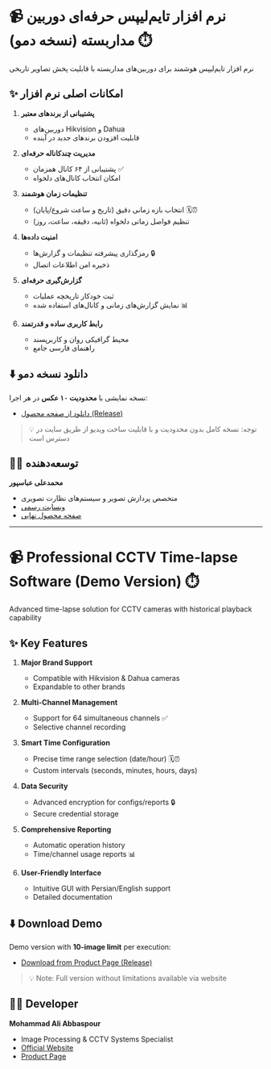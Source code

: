 # 📹 نرم افزار تایم‌لیپس حرفه‌ای دوربین مداربسته (نسخه دمو) ⏱️

نرم افزار تایم‌لیپس هوشمند برای دوربین‌های مداربسته با قابلیت پخش تصاویر تاریخی

## ✨ امکانات اصلی نرم افزار
1. **پشتیبانی از برندهای معتبر**  
   - دوربین‌های Hikvision و Dahua
   - قابلیت افزودن برندهای جدید در آینده

2. **مدیریت چندکاناله حرفه‌ای**  
   - پشتیبانی از ۶۴ کانال همزمان ✅
   - امکان انتخاب کانال‌های دلخواه

3. **تنظیمات زمان هوشمند**  
   - انتخاب بازه زمانی دقیق (تاریخ و ساعت شروع/پایان) 🗓️⏰
   - تنظیم فواصل زمانی دلخواه (ثانیه، دقیقه، ساعت، روز)

4. **امنیت داده‌ها**  
   - رمزگذاری پیشرفته تنظیمات و گزارش‌ها 🔒
   - ذخیره امن اطلاعات اتصال

5. **گزارش‌گیری حرفه‌ای**  
   - ثبت خودکار تاریخچه عملیات
   - نمایش گزارش‌های زمانی و کانال‌های استفاده شده 📊

6. **رابط کاربری ساده و قدرتمند**  
   - محیط گرافیکی روان و کاربرپسند
   - راهنمای فارسی جامع

## ⬇️ دانلود نسخه دمو
نسخه نمایشی با **محدودیت ۱۰ عکس** در هر اجرا:
- [دانلود از صفحه محصول (Release)](https://github.com/intellsoft/convert-hikvision-dahua-hdd-film-to-timelapse-images/releases)

> 💡 توجه: نسخه کامل بدون محدودیت و با قابلیت ساخت ویدیو از طریق سایت در دسترس است

## 👨‍💻 توسعه‌دهنده
**محمدعلی عباسپور**  
- متخصص پردازش تصویر و سیستم‌های نظارت تصویری
- [وبسایت رسمی](https://intellsoft.ir)
- [صفحه محصول نهایی](https://intellsoft.ir/product/time-lapse-software-with-cctv-playback-film/)

---

# 📹 Professional CCTV Time-lapse Software (Demo Version) ⏱️

Advanced time-lapse solution for CCTV cameras with historical playback capability

## ✨ Key Features
1. **Major Brand Support**  
   - Compatible with Hikvision & Dahua cameras
   - Expandable to other brands

2. **Multi-Channel Management**  
   - Support for 64 simultaneous channels ✅
   - Selective channel recording

3. **Smart Time Configuration**  
   - Precise time range selection (date/hour) 🗓️⏰
   - Custom intervals (seconds, minutes, hours, days)

4. **Data Security**  
   - Advanced encryption for configs/reports 🔒
   - Secure credential storage

5. **Comprehensive Reporting**  
   - Automatic operation history
   - Time/channel usage reports 📊

6. **User-Friendly Interface**  
   - Intuitive GUI with Persian/English support
   - Detailed documentation

## ⬇️ Download Demo
Demo version with **10-image limit** per execution:
- [Download from Product Page (Release)](https://intellsoft.ir/product/time-lapse-software-with-cctv-playback-film/)

> 💡 Note: Full version without limitations available via website

## 👨‍💻 Developer
**Mohammad Ali Abbaspour**  
- Image Processing & CCTV Systems Specialist
- [Official Website](https://intellsoft.ir)
- [Product Page](https://intellsoft.ir/product/time-lapse-software-with-cctv-playback-film/)